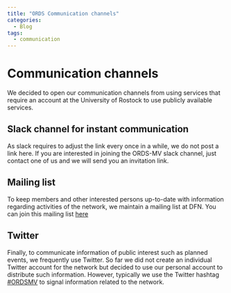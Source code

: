 ```yaml
---
title: "ORDS Communication channels"
categories:
  - Blog
tags:
  - communication
---
```


# Communication channels

We decided to open our communication channels from using services that require an account at the University of Rostock to use publicly available services.

## Slack channel for instant communication 

As slack requires to adjust the link every once in a while, we do not post a link here.
If you are interested in joining the ORDS-MV slack channel, just contact one of us and we will send you an invitation link.

## Mailing list

To keep members and other interested persons up-to-date with information regarding activities of the network, we maintain a mailing list at DFN. 
You can join this mailing list [here](https://www.listserv.dfn.de/sympa/subscribe/ords-mv)

## Twitter 

Finally, to communicate information of public interest such as planned events, we frequently use Twitter. 
So far we did not create an individual Twitter account for the network but decided to use our personal account to distribute such information.
However, typically we use the Twitter hashtag [#ORDSMV](https://twitter.com/hashtag/ORDSMV?src=hashtag_click) to signal information related to the network.
